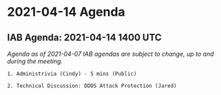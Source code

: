




2021-04-14 Agenda
=================





IAB Agenda: 2021-04-14 1400 UTC
-------------------------------


*Agenda as of 2021-04-07 IAB agendas are subject to change, up to and during the meeting.*




```
1. Administrivia (Cindy) - 5 mins (Public)

2. Technical Discussion: DDOS Attack Protection (Jared)


```








